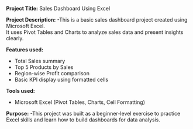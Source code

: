 **Project Title:** Sales Dashboard Using Excel

**Project Description:**
-This is a basic sales dashboard project created using Microsoft Excel.  
It uses Pivot Tables and Charts to analyze sales data and present insights clearly.

**Features used:**
- Total Sales summary
- Top 5 Products by Sales
- Region-wise Profit comparison
- Basic KPI display using formatted cells

**Tools used:**
- Microsoft Excel (Pivot Tables, Charts, Cell Formatting)

**Purpose:**
-This project was built as a beginner-level exercise to practice Excel skills and learn how to build dashboards for data analysis.
